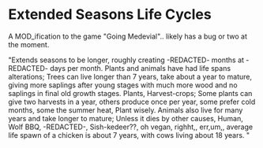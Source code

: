 # Extended Seasons Life Cycles
A MOD_ification to the game "Going Medevial".. likely has a bug or two at the moment. 

"Extends seasons to be longer, roughly creating -REDACTED- months at -REDACTED- days per month. Plants and animals have had life spans alterations; Trees can live longer than 7 years, take about a year to mature, giving more saplings after young stages with much more wood and no saplings in final old growth stages. Plants, Harvest-crops; Some plants can give two harvests in a year, others produce once per year, some prefer cold months, some the summer heat, Plant wisely. Animals also live for many years and take longer to mature; Unless it dies by other causes, Human, Wolf BBQ, -REDACTED-, Sish-kedeer??, oh vegan, righht,, err,um,, average life spawn of a chicken is about 7 years, with cows living about 18 years. "
